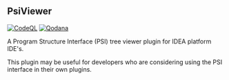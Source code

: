 ## PsiViewer ##

[![CodeQL](https://github.com/cmf/psiviewer/actions/workflows/codeql.yml/badge.svg)](https://github.com/cmf/psiviewer/actions/workflows/codeql.yml)
[![Qodana](https://github.com/cmf/psiviewer/actions/workflows/qodana_scan.yml/badge.svg)](https://github.com/cmf/psiviewer/actions/workflows/qodana_scan.yml)

A Program Structure Interface (PSI) tree viewer plugin for IDEA platform IDE's.

This plugin may be useful for developers who are considering using the PSI interface in their own plugins.